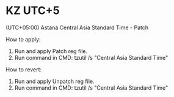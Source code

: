 # KZ UTC+5
(UTC+05:00) Astana Central Asia Standard Time - Patch

How to apply:
1. Run and apply Patch reg file.
2. Run command in CMD: tzutil /s "Central Asia Standard Time"

How to revert:
1. Run and apply Unpatch reg file.
2. Run command in CMD: tzutil /s "Central Asia Standard Time"
